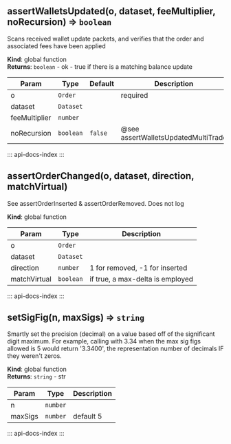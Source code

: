 <a id="assertWalletsUpdated"></a>

## assertWalletsUpdated(o, dataset, feeMultiplier, noRecursion) ⇒ <code>boolean</code>
Scans received wallet update packets, and verifies that the order and
associated fees have been applied

**Kind**: global function  
**Returns**: <code>boolean</code> - ok - true if there is a matching balance update  

| Param | Type | Default | Description |
| --- | --- | --- | --- |
| o | <code>Order</code> |  | required |
| dataset | <code>Dataset</code> |  |  |
| feeMultiplier | <code>number</code> |  |  |
| noRecursion | <code>boolean</code> | <code>false</code> | @see assertWalletsUpdatedMultiTrade |

::: api-docs-index
:::
<a id="assertOrderChanged"></a>

## assertOrderChanged(o, dataset, direction, matchVirtual)
See assertOrderInserted & assertOrderRemoved. Does not log

**Kind**: global function  

| Param | Type | Description |
| --- | --- | --- |
| o | <code>Order</code> |  |
| dataset | <code>Dataset</code> |  |
| direction | <code>number</code> | 1 for removed, -1 for inserted |
| matchVirtual | <code>boolean</code> | if true, a max-delta is employed |

::: api-docs-index
:::
<a id="setSigFig"></a>

## setSigFig(n, maxSigs) ⇒ <code>string</code>
Smartly set the precision (decimal) on a value based off of the significant
digit maximum. For example, calling with 3.34 when the max sig figs allowed
is 5 would return '3.3400', the representation number of decimals IF they
weren't zeros.

**Kind**: global function  
**Returns**: <code>string</code> - str  

| Param | Type | Description |
| --- | --- | --- |
| n | <code>number</code> |  |
| maxSigs | <code>number</code> | default 5 |

::: api-docs-index
:::
